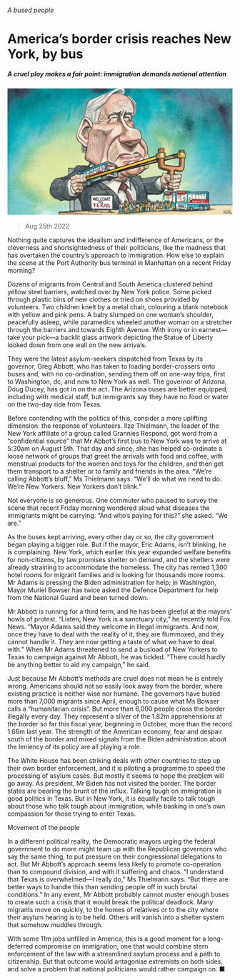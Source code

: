 ###### A bused people

# America’s border crisis reaches New York, by bus 

##### A cruel ploy makes a fair point: immigration demands national attention 

![image](images/20220827_USD000.jpg) 

> Aug 25th 2022 

Nothing quite captures the idealism and indifference of Americans, or the cleverness and shortsightedness of their politicians, like the madness that has overtaken the country’s approach to immigration. How else to explain the scene at the Port Authority bus terminal in Manhattan on a recent Friday morning? 

Dozens of migrants from Central and South America clustered behind yellow steel barriers, watched over by New York police. Some picked through plastic bins of new clothes or tried on shoes provided by volunteers. Two children knelt by a metal chair, colouring a blank notebook with yellow and pink pens. A baby slumped on one woman’s shoulder, peacefully asleep, while paramedics wheeled another woman on a stretcher through the barriers and towards Eighth Avenue. With irony or in earnest—take your pick—a backlit glass artwork depicting the Statue of Liberty looked down from one wall on the new arrivals.

They were the latest asylum-seekers dispatched from Texas by its governor, Greg Abbott, who has taken to loading border-crossers onto buses and, with no co-ordination, sending them off on one-way trips, first to Washington, dc, and now to New York as well. The governor of Arizona, Doug Ducey, has got in on the act. The Arizona buses are better equipped, including with medical staff, but immigrants say they have no food or water on the two-day ride from Texas.

Before contending with the politics of this, consider a more uplifting dimension: the response of volunteers. Ilze Thielmann, the leader of the New York affiliate of a group called Grannies Respond, got word from a “confidential source” that Mr Abbot’s first bus to New York was to arrive at 5:30am on August 5th. That day and since, she has helped co-ordinate a loose network of groups that greet the arrivals with food and coffee, with menstrual products for the women and toys for the children, and then get them transport to a shelter or to family and friends in the area. “We’re calling Abbott’s bluff,” Ms Thielmann says. “We’ll do what we need to do. We’re New Yorkers. New Yorkers don’t blink.” 

Not everyone is so generous. One commuter who paused to survey the scene that recent Friday morning wondered aloud what diseases the immigrants might be carrying. “And who’s paying for this?” she asked. “We are.”

As the buses kept arriving, every other day or so, the city government began playing a bigger role. But if the mayor, Eric Adams, isn’t blinking, he is complaining. New York, which earlier this year expanded welfare benefits for non-citizens, by law promises shelter on demand, and the shelters were already straining to accommodate the homeless. The city has rented 1,300 hotel rooms for migrant families and is looking for thousands more rooms. Mr Adams is pressing the Biden administration for help; in Washington, Mayor Muriel Bowser has twice asked the Defence Department for help from the National Guard and been turned down.

Mr Abbott is running for a third term, and he has been gleeful at the mayors’ howls of protest. “Listen, New York is a sanctuary city,” he recently told Fox News. “Mayor Adams said they welcome in illegal immigrants. And now, once they have to deal with the reality of it, they are flummoxed, and they cannot handle it. They are now getting a taste of what we have to deal with.” When Mr Adams threatened to send a busload of New Yorkers to Texas to campaign against Mr Abbott, he was tickled. “There could hardly be anything better to aid my campaign,” he said.

Just because Mr Abbott’s methods are cruel does not mean he is entirely wrong. Americans should not so easily look away from the border, where existing practice is neither wise nor humane. The governors have bused more than 7,000 migrants since April, enough to cause what Ms Bowser calls a “humanitarian crisis”. But more than 6,000 people cross the border illegally every day. They represent a sliver of the 1.82m apprehensions at the border so far this fiscal year, beginning in October, more than the record 1.66m last year. The strength of the American economy, fear and despair south of the border and mixed signals from the Biden administration about the leniency of its policy are all playing a role. 

The White House has been striking deals with other countries to step up their own border enforcement, and it is piloting a programme to speed the processing of asylum cases. But mostly it seems to hope the problem will go away. As president, Mr Biden has not visited the border. The border states are bearing the brunt of the influx. Talking tough on immigration is good politics in Texas. But in New York, it is equally facile to talk tough about those who talk tough about immigration, while basking in one’s own compassion for those trying to enter Texas.

Movement of the people

In a different political reality, the Democratic mayors urging the federal government to do more might team up with the Republican governors who say the same thing, to put pressure on their congressional delegations to act. But Mr Abbott’s approach seems less likely to promote co-operation than to compound division, and with it suffering and chaos. “I understand that Texas is overwhelmed—I really do,” Ms Thielmann says. “But there are better ways to handle this than sending people off in such brutal conditions.” In any event, Mr Abbott probably cannot muster enough buses to create such a crisis that it would break the political deadlock. Many migrants move on quickly, to the homes of relatives or to the city where their asylum hearing is to be held. Others will vanish into a shelter system that somehow muddles through. 

With some 11m jobs unfilled in America, this is a good moment for a long-deferred compromise on immigration, one that would combine stern enforcement of the law with a streamlined asylum process and a path to citizenship. But that outcome would antagonise extremists on both sides, and solve a problem that national politicians would rather campaign on. ■






